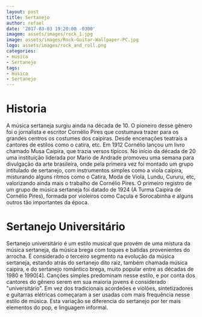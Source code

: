 ```yaml
---
layout: post
title: Sertanejo
author: refael
date: '2017-03-03 19:20:00 -0300'
imagem: assets/images/rock_1.jpg
image: assets/images/Rock-Guitar-Wallpaper-PC.jpg
logo: assets/images/rock_and_roll.png
categories:
- musica
- Sertanejo
tags:
- musica
- Sertanejo
---
```

# Historia  
A música sertaneja surgiu ainda na década de 10.
 O pioneiro desse gênero foi o jornalista e escritor Cornélio Pires que costumava trazer para os grandes centros os costumes dos caipiras.
 Desde encenações teatrais a cantores de estilos como o catira, etc. Em 1912 Cornélio lançou um livro chamado Musa Caipira, que trazia versos típicos.
 No início da década de 20 uma instituição liderada por Mario de Andrade promoveu uma semana para divulgação da arte brasileira, onde pela primeira vez
 foi montado um grupo intitulado de sertanejo, com instrumentos simples como a viola caipira, misturando alguns ritmos como o Catira, Moda de Viola, Lundu,
 Cururu, etc, valorizando ainda mais o trabalho de Cornélio Pires. O primeiro registro de um grupo de música sertaneja foi datado de 1924 (A Turma Caipira de
 Cornélio Pires), formada por violeiros como Caçula e Sorocabinha e alguns outros tão importantes da época.
<!--more-->
# Sertanejo Universitário  
Sertanejo universitário é um estilo musical que provém de uma mistura da música sertaneja, da música brega com toques e batidas provenientes do arrocha.
 É considerado o terceiro segmento na evolução da música sertaneja, estando atrás do sertanejo dito raiz, também chamada música caipira, e do sertanejo
 romântico brega, muito popular entre as décadas de 1980 e 1990[4]. Canções simples predominam nesse estilo, e por conta dos cantores do gênero serem em
 sua maioria jovens é considerado "universitário". Em vez dos tradicionais acordeões e violões, sintetizadores e guitarras elétricas começaram a ser
 usadas com mais frequência nesse estilo de música. Esta variação se diferencia do sertanejo por ter mais elementos do pop, e linguagem informal.